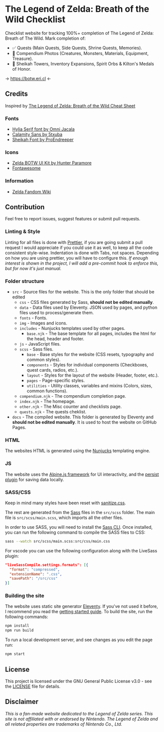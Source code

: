 # The Legend of Zelda: Breath of the Wild Checklist

Checklist website for tracking 100%+ completion of The Legend of Zelda: Breath of The Wild. Mark completion of:

- ✅ Quests (Main Quests, Side Quests, Shrine Quests, Memories).
- 🚧 Compendium Photos (Creatures, Monsters, Materials, Equipment, Treasure).
- 🚧 Sheikah Towers, Inventory Expansions, Spirit Orbs & Kilton's Medals of Honor.

→ <https://botw.eri.cl> ←

## Credits

Inspired by [The Legend of Zelda: Breath of the Wild Cheat Sheet](https://iversc.github.io/breath-of-the-wild-cheat-sheet/)

### Fonts

- [Hylia Serif font by Omni Jacala](https://artsyomni.com/hyliaserif)
- [Calamity Sans by 5txuba](https://www.reddit.com/r/zelda/comments/5txuba/breath_of_the_wild_ui_font/)
- [Sheikah Font by ProEndreeper](https://www.deviantart.com/proendreeper/art/Sheikah-Font-Full-Numbers-Letters-Symbols-1-2-659273276)

### Icons

- [Zelda BOTW UI Kit by Hunter Paramore](https://www.figma.com/@hparamore)
- [Fontawesome](https://fontawesome.com)
  
### Information

- [Zelda Fandom Wiki](https://zelda.fandom.com/wiki/100%25_Completion)

## Contribution

Feel free to report issues, suggest features or submit pull requests.

### Linting & Style

Linting for all files is done with [Prettier](https://prettier.io), if you are going submit a pull request I would appreciate if you could use it as well, to keep all the code consistent style-wise. Indentation is done with Tabs, not spaces. Depending on how you are using prettier, you will have to configure this. *If enough interest is shown in the project, I will add a pre-commit hook to enforce this, but for now it's just manual.*

### Folder structure

- `src` - Source files for the website. This is the only folder that should be edited
  - `css` - CSS files generated by Sass, **should not be edited manually**.
  - `data` - Data files used by Eleventy. JSON used by pages, and python files used to process/generate them.
  - `fonts` - Fonts.
  - `img` - Images and icons.
  - `includes` - Nunjucks templates used by other pages.
    - `base.njk` - The base template for all pages, includes the html for the head, header and footer.
  - `js` - JavaScript files.
  - `scss` - Sass files.
    - `base` - Base styles for the website (CSS resets, typography and common styles).
    - `components` - Styles for individual components (Checkboxes, quest cards, radios, etc.).
    - `layout` - Styles for the layout of the website (Header, footer, etc.).
    - `pages` - Page-specific styles.
    - `utilities` - Utility classes, variables and mixins (Colors, sizes, common functions).
  - `compendium.njk` - The compendium completion page.
  - `index.njk` - The homepage.
  - `other.njk` - The Misc counter and checklists page.
  - `quests.njk` - The quests cheklist.
- `docs` - The compiled website. This folder is generated by Eleventy and **should not be edited manually**. It is used to host the website on GitHub Pages.

### HTML

The websites HTML is generated using the [Nunjucks](https://mozilla.github.io/nunjucks/) templating engine.

### JS

The website uses the [Alpine.js framework](https://alpinejs.dev) for UI interactivity, and the [persist plugin](https://alpinejs.dev/plugins/persist) for saving data locally.

### SASS/CSS

Keep in mind many styles have been reset with [sanitize.css](https://github.com/csstools/sanitize.css).

The rest are generated from the [Sass](https://sass-lang.com) files in the `src/scss` folder. The main file is `src/scss/main.scss`, which imports all the other files.

In order to use SASS, you will need to install the [Sass CLI](https://sass-lang.com/install). Once installed, you can run the following command to compile the SASS files to CSS:

```bash
sass --watch src/scss/main.scss:src/css/main.css
```

For vscode you can use the following configuration along with the LiveSass plugin:

```json
"liveSassCompile.settings.formats": [{
  "format": "compressed",
  "extensionName": ".css",
  "savePath": "/src/css"
}]
```

### Building the site

The website uses static site generator [Eleventy](https://www.11ty.dev). If you've not used it before, I recommend you read the [getting started guide](https://www.11ty.dev/docs/getting-started/). To build the site, run the following commands:

```bash
npm install
npm run build
```

To run a local development server, and see changes as you edit the page run:

```bash
npm start
```

## License

This project is licensed under the GNU General Public License v3.0 - see the [LICENSE](LICENSE) file for details.

## Disclaimer

*This is a fan-made website dedicated to the Legend of Zelda series. This site is not affiliated with or endorsed by Nintendo. The Legend of Zelda and all related properties are trademarks of Nintendo Co., Ltd.*
